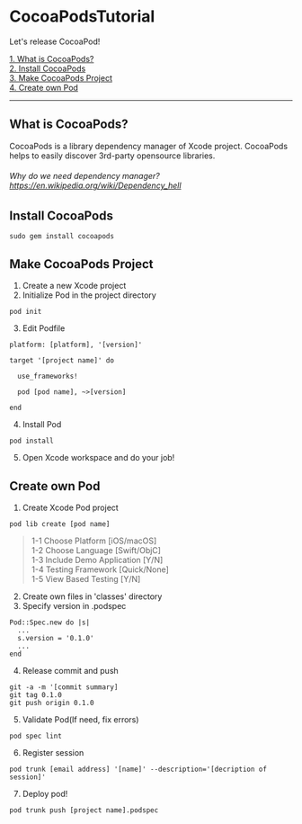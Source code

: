 # CocoaPodsTutorial
Let's release  CocoaPod!<br/>

[1. What is CocoaPods?](#what-is-cocoapods)<br/>
[2. Install CocoaPods](#install-cocoapods)<br/>
[3. Make CocoaPods Project](#make-cocoapods-project)<br/>
[4. Create own Pod](#create-own-pod)<br/>

***

## What is CocoaPods?
CocoaPods is a library dependency manager of Xcode project. CocoaPods helps to easily discover 3rd-party opensource libraries.

###### Why do we need dependency manager? https://en.wikipedia.org/wiki/Dependency_hell

## Install CocoaPods
```
sudo gem install cocoapods
```

## Make CocoaPods Project
1. Create a new Xcode project
2. Initialize Pod in the project directory
```
pod init
```
3. Edit Podfile
```
platform: [platform], '[version]'

target '[project name]' do

  use_frameworks!

  pod [pod name], ~>[version]

end
```
4. Install Pod
```
pod install
```
5. Open Xcode workspace and do your job!

## Create own Pod

1. Create Xcode Pod project
```
pod lib create [pod name]
```
> 1-1 Choose Platform [iOS/macOS] </br>
> 1-2 Choose Language [Swift/ObjC] </br>
> 1-3 Include Demo Application [Y/N] </br>
> 1-4 Testing Framework [Quick/None] </br>
> 1-5 View Based Testing [Y/N] </br>

2. Create own files in 'classes' directory
3. Specify version in .podspec
```
Pod::Spec.new do |s|
  ...
  s.version = '0.1.0'
  ...
end
```
4. Release commit and push
```
git -a -m '[commit summary]
git tag 0.1.0
git push origin 0.1.0
```
5. Validate Pod(If need, fix errors)
```
pod spec lint
```
6. Register session
```
pod trunk [email address] '[name]' --description='[decription of session]'
```
7. Deploy pod!
```
pod trunk push [project name].podspec
```
